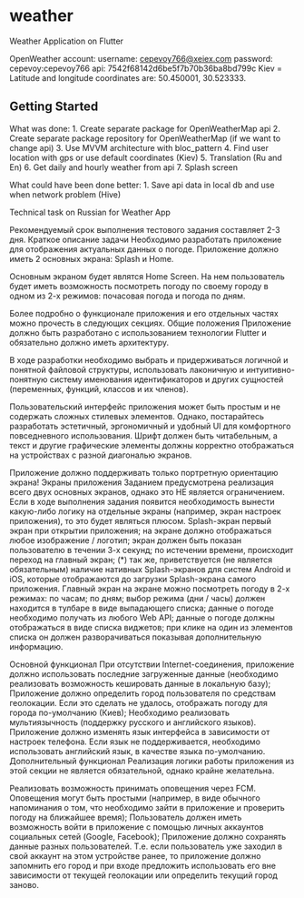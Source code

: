 # weather

Weather Application on Flutter


OpenWeather account:
username: cepevoy766@xeiex.com
password: cepevoy:cepevoy766
api: 7542f68142d6be5f7b70b36ba8bd799c
Kiev = Latitude and longitude coordinates are: 50.450001, 30.523333.

## Getting Started

What was done:
    1. Create separate package for OpenWeatherMap api
    2. Create separate package repository for OpenWeatherMap (if we want to change api)
    3. Use MVVM architecture with bloc_pattern
    4. Find user location with gps or use default coordinates (Kiev)
    5. Translation (Ru and En)
    6. Get daily and hourly weather from api
    7. Splash screen
    
What could have been done better:
    1. Save api data in local db and use when network problem (Hive)
     

Technical task on Russian for Weather App 

Рекомендуемый срок выполнения тестового задания составляет 2-3 дня.
Краткое описание задачи
Необходимо разработать приложение для отображения актуальных данных о погоде. Приложение должно иметь 2 основных экрана: Splash и Home. 

Основным экраном будет являтся Home Screen. На нем пользователь будет иметь возможность посмотреть погоду по своему городу в одном из 2-х режимов: почасовая погода и погода по дням.

Более подробно о функционале приложения и его отдельных частях можно прочесть в следующих секциях.
Общие положения
Приложение должно быть разработано с использованием технологии Flutter и обязательно должно иметь архитектуру.

В ходе разработки необходимо выбрать и придерживаться логичной и понятной файловой структуры, использовать лаконичную и интуитивно-понятную систему именования идентификаторов и других сущностей (переменных, функций, классов и их членов).

Пользовательский интерфейс приложения может быть простым и не содержать сложных стилевых элементов. Однако, постарайтесь разработать эстетичный, эргономичный и удобный UI для комфортного повседневного использования. Шрифт должен быть читабельным, а текст и другие графические элементы должны корректно отображаться на устройствах с разной диагональю экранов.

Приложение должно поддерживать только портретную ориентацию экрана!
Экраны приложения
Заданием предусмотрена реализация всего двух основных экранов, однако это НЕ является ограничением. Если в ходе выполнения задания появится необходимость вынести какую-либо логику на отдельные экраны (например, экран настроек приложения), то это будет являться плюсом.
Splash-экран
первый экран при открытии приложения;
на экране должно отображаться любое изображение / логотип;
экран должен быть показан пользователю в течении 3-х секунд;
по истечении времени, происходит переход на главный экран;
(*) так же, приветствуется (не является обязательным) наличие нативных Splash-экранов для систем Android и iOS, которые отображаются до загрузки Splash-экрана самого приложения.
Главный экран
на экране можно посмотреть погоду в 2-х режимах:
 по часам;
 по дням;
выбор режима (дни / часы) должен находится в тулбаре в виде выпадающего списка;
данные о погоде необходимо получать из любого Web API;
данные о погоде должны отображаться в виде списка виджетов;
при клике на один из элементов списка он должен разворачиваться показывая дополнительную информацию.


Основной функционал
При отсутствии Internet-соединения, приложение должно использовать последние загруженные данные (необходимо реализовать возможность кешировать данные в локальную базу);
Приложение должно определить город пользователя по средствам геолокации. Если это сделать не удалось, отображать погоду для города по-умолчанию (Киев);
Необходимо реализовать мультиязычность (поддержку русского и английского языков). Приложение должно изменять язык интерфейса в зависимости от настроек телефона. Если язык не поддерживается, необходимо использовать английский язык, в качестве языка по-умолчанию.
Дополнительный функционал
Реализация логики работы приложения из этой секции не является обязательной, однако крайне желательна.

Реализовать возможность принимать оповещения через FCM. Оповещения могут быть простыми (например, в виде обычного напоминания о том, что необходимо зайти в приложение и проверить погоду на ближайшее время);
Пользователь должен иметь возможность войти в приложение с помощью личных аккаунтов социальных сетей (Google, Facebook);
Приложение должно сохранять данные разных пользователей. Т.е. если пользователь уже заходил в свой аккаунт на этом устройстве ранее, то приложение должно запомнить его город и при входе предложить использовать его вне зависимости от текущей геолокации или определить текущий город заново.
